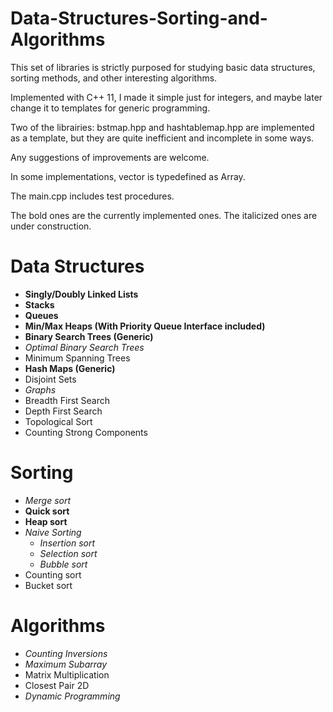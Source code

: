 # Data-Structures-Sorting-and-Algorithms
This set of libraries is strictly purposed for studying basic data structures, sorting methods, and other interesting algorithms.

Implemented with C++ 11, I made it simple just for integers, and maybe later change it to templates for generic programming.

Two of the librairies: bstmap.hpp and hashtablemap.hpp are implemented as a template, but they are quite inefficient and incomplete in some ways.

Any suggestions of improvements are welcome.

In some implementations, vector<int> is typedefined as Array.

The main.cpp includes test procedures.

The bold ones are the currently implemented ones.
The italicized ones are under construction.

# Data Structures
 - **Singly/Doubly Linked Lists**
 - **Stacks**
 - **Queues**
 - **Min/Max Heaps (With Priority Queue Interface included)**
 - **Binary Search Trees (Generic)**
  - *Optimal Binary Search Trees*
  - Minimum Spanning Trees
 - **Hash Maps (Generic)**
 - Disjoint Sets
 - *Graphs*
  - Breadth First Search
  - Depth First Search
  - Topological Sort
  - Counting Strong Components

# Sorting
- *Merge sort*
- **Quick sort**
- **Heap sort**
- *Naive Sorting*
  - *Insertion sort*
  - *Selection sort*
  - *Bubble sort*
- Counting sort
- Bucket sort

# Algorithms
 - *Counting Inversions*
 - *Maximum Subarray*
 - Matrix Multiplication
 - Closest Pair 2D
 - *Dynamic Programming*
